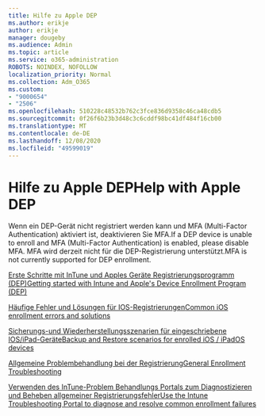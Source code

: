 ```yaml
---
title: Hilfe zu Apple DEP
ms.author: erikje
author: erikje
manager: dougeby
ms.audience: Admin
ms.topic: article
ms.service: o365-administration
ROBOTS: NOINDEX, NOFOLLOW
localization_priority: Normal
ms.collection: Adm_O365
ms.custom:
- "9000654"
- "2506"
ms.openlocfilehash: 510228c48532b762c3fce836d9358c46ca48cdb5
ms.sourcegitcommit: 0f26f6b23b3d48c3c6cddf98bc41df484f16cb00
ms.translationtype: MT
ms.contentlocale: de-DE
ms.lasthandoff: 12/08/2020
ms.locfileid: "49599019"
---
```

# <a name="help-with-apple-dep"></a><span data-ttu-id="8a892-102">Hilfe zu Apple DEP</span><span class="sxs-lookup"><span data-stu-id="8a892-102">Help with Apple DEP</span></span>

<span data-ttu-id="8a892-103">Wenn ein DEP-Gerät nicht registriert werden kann und MFA (Multi-Factor Authentication) aktiviert ist, deaktivieren Sie MFA.</span><span class="sxs-lookup"><span data-stu-id="8a892-103">If a DEP device is unable to enroll and MFA (Multi-Factor Authentication) is enabled, please disable MFA.</span></span> <span data-ttu-id="8a892-104">MFA wird derzeit nicht für die DEP-Registrierung unterstützt.</span><span class="sxs-lookup"><span data-stu-id="8a892-104">MFA is not currently supported for DEP enrollment.</span></span>

[<span data-ttu-id="8a892-105">Erste Schritte mit InTune und Apples Geräte Registrierungsprogramm (DEP)</span><span class="sxs-lookup"><span data-stu-id="8a892-105">Getting started with Intune and Apple's Device Enrollment Program (DEP)</span></span>](https://docs.microsoft.com/intune/enrollment/device-enrollment-program-enroll-ios)

[<span data-ttu-id="8a892-106">Häufige Fehler und Lösungen für IOS-Registrierungen</span><span class="sxs-lookup"><span data-stu-id="8a892-106">Common iOS enrollment errors and solutions</span></span>](https://docs.microsoft.com/intune/enrollment/troubleshoot-ios-enrollment-errors)

[<span data-ttu-id="8a892-107">Sicherungs-und Wiederherstellungsszenarien für eingeschriebene IOS/iPad-Geräte</span><span class="sxs-lookup"><span data-stu-id="8a892-107">Backup and Restore scenarios for enrolled iOS / iPadOS devices</span></span>](https://docs.microsoft.com/mem/intune/enrollment/backup-restore-ios)

[<span data-ttu-id="8a892-108">Allgemeine Problembehandlung bei der Registrierung</span><span class="sxs-lookup"><span data-stu-id="8a892-108">General Enrollment Troubleshooting</span></span>](https://docs.microsoft.com/intune/enrollment/troubleshoot-device-enrollment-in-intune)

[<span data-ttu-id="8a892-109">Verwenden des InTune-Problem Behandlungs Portals zum Diagnostizieren und Beheben allgemeiner Registrierungsfehler</span><span class="sxs-lookup"><span data-stu-id="8a892-109">Use the Intune Troubleshooting Portal to diagnose and resolve common enrollment failures</span></span>](https://docs.microsoft.com/intune/fundamentals/help-desk-operators)
